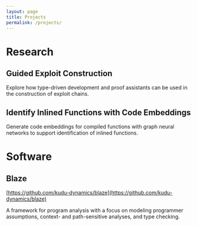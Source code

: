 ```yaml
---
layout: page
title: Projects
permalink: /projects/
---
```


# Research

## Guided Exploit Construction

Explore how type-driven development and proof assistants can be used in the construction of exploit chains.

## Identify Inlined Functions with Code Embeddings

Generate code embeddings for compiled functions with graph neural networks to support identification of inlined functions.

# Software

## Blaze

[https://github.com/kudu-dynamics/blaze](https://github.com/kudu-dynamics/blaze)

A framework for program analysis with a focus on modeling programmer assumptions, context- and path-sensitive analyses, and type checking.
